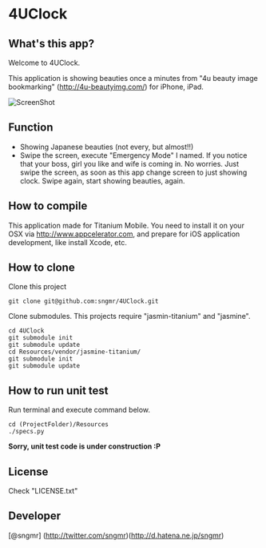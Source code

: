 4UClock
=======

What's this app?
----------------
Welcome to 4UClock.

This application is showing beauties once a minutes from "4u beauty image bookmarking" (<http://4u-beautyimg.com/>) for iPhone, iPad.

![ScreenShot](https://github.com/sngmr/4UClock/raw/master/_assets/github_images/screenshot.png)

Function
---------------------
+ Showing Japanese beauties (not every, but almost!!) 
+ Swipe the screen, execute "Emergency Mode" I named. If you notice that your boss, girl you like and wife is coming in. No worries. Just swipe the screen, as soon as this app change screen to just showing clock. Swipe again, start showing beauties, again.

How to compile
--------------
This application made for Titanium Mobile. You need to install it on your OSX via http://www.appcelerator.com, and prepare for iOS application development, like install Xcode, etc.

How to clone
------------
Clone this project

    git clone git@github.com:sngmr/4UClock.git

Clone submodules. This projects require "jasmin-titanium" and "jasmine".

    cd 4UClock
    git submodule init
    git submodule update
    cd Resources/vendor/jasmine-titanium/
    git submodule init
    git submodule update
    
How to run unit test
--------------------
Run terminal and execute command below.

    cd (ProjectFolder)/Resources
    ./specs.py
    
**Sorry, unit test code is under construction :P**

License
-------
Check "LICENSE.txt"

Developer
---------
[@sngmr] (http://twitter.com/sngmr)(<http://d.hatena.ne.jp/sngmr>)